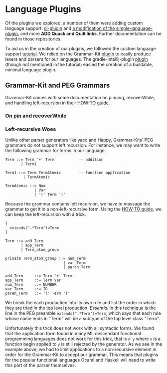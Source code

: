 # Language Plugins

Of the plugins we explored, a number of them were adding custom language
support: [dl-plugin](https://github.com/zachsully/dl-plugin) and
[a modification of the simple-language-plugin](https://github.com/Nosler/cis407-W19),
and more **ADD Quack and Quilt links**. Further documentation can be found in
those repositories.

To aid us in the creation of our plugins, we followed the custom language
support
[tutorial](https://www.jetbrains.org/intellij/sdk/docs/tutorials/custom_language_support_tutorial.html).
We relied on the Grammar-Kit [plugin](https://github.com/JetBrains/Grammar-Kit)
to easily produce lexers and parsers for our languages. The
gradle-intellij-plugin
[plugin](https://github.com/JetBrains/gradle-intellij-plugin) (though not
mentioned in the tutorial) easied the creation of a buildable, minimal language
plugin.

## Grammar-Kit and PEG Grammars

Grammar-Kit comes with some documentation on pinning, recoverWhile, and handling
left-recursion in their
[HOW-TO guide](https://github.com/JetBrains/Grammar-Kit/blob/master/HOWTO.md).

### On pin and recoverWhile

### Left-recursive Woes

Unlike other parser generators like yacc and Happy, Grammar-Kits' PEG grammars
do not support left recursion. For instance, we may want to write the following
grammar for terms in our language.

```
Term ::= Term '+' Term           -- addition
       | Term1

Term1 ::= Term TermAtomic        -- function application
        | TermAtomic

TermAtomic ::= Num
             | Var
             | '(' Term ')'
```

Because the grammar contains left recursion, we have to massage the grammar to
get it in a non-left-recursive form. Using the
[HOW-TO guide](https://github.com/JetBrains/Grammar-Kit/blob/master/HOWTO.md),
we can keep the left-recursion with a trick.

```
{
  extends(".*Term")=Term
}

Term ::= add_Term
       | app_Term
       | Term_atom_group

private Term_atom_group ::= num_Term
                          | var_Term
                          | paren_Term

add_Term     ::= Term '+' Term
app_Term     ::= Term Var
num_Term     ::= NUMBER
var_Term     ::= ID
paren_Term   ::= '(' Term ')'
```

We break the each production into its own rule and list the order in which they
are tried in the top level production. *Essential* in this technique is the line
in the PEG preamble `extends(".*Term")=Term`, which says that each rule whose
name ends in "Term" will be a subtype of the top level class "Term".

Unfortunately this trick does not work with all syntactic forms. We found that
the application form found in many ML descendant functional programming
languages does not work for this trick, that is `x y` where `x` is a function
begin applied to `y` is still rejected by the generator. As we see in the
example above, we had to limit applications to a non-recursive element in order
for the Grammar-Kit to accept our grammar. This means that plugins for the
popular functional languages Ocaml and Haskell will need to write this part of
the parser themselves.
